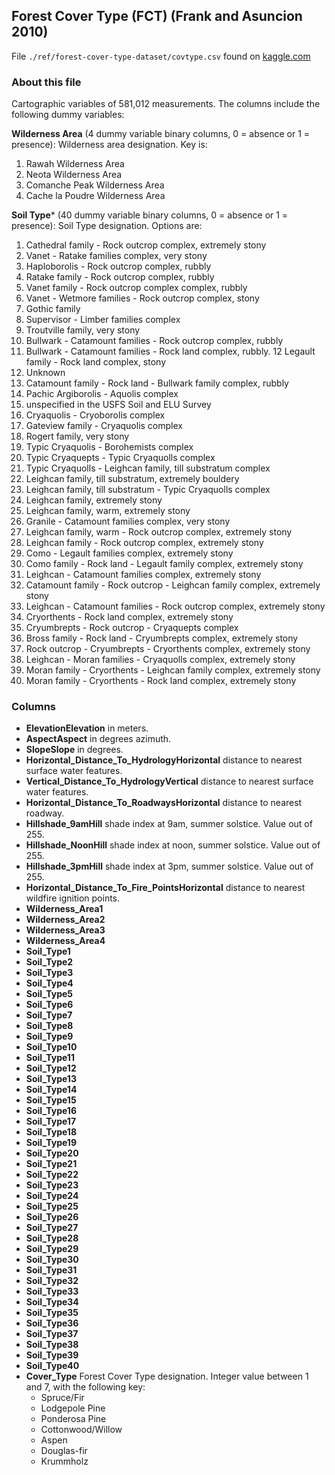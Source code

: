 ## Forest Cover Type (FCT) (Frank and Asuncion 2010)

File `./ref/forest-cover-type-dataset/covtype.csv` found on [kaggle.com](https://www.kaggle.com/uciml/forest-cover-type-dataset/version/1)

### About this file
Cartographic variables of 581,012 measurements. The columns include the following dummy variables:

**Wilderness Area** (4 dummy variable binary columns, 0 = absence or 1 = presence): Wilderness area designation. Key is:

1. Rawah Wilderness Area
2. Neota Wilderness Area
3. Comanche Peak Wilderness Area
4. Cache la Poudre Wilderness Area

**Soil Type***
(40 dummy variable binary columns, 0 = absence or 1 = presence): Soil Type designation. Options are:

1. Cathedral family - Rock outcrop complex, extremely stony
2. Vanet - Ratake families complex, very stony
3. Haploborolis - Rock outcrop complex, rubbly
4. Ratake family - Rock outcrop complex, rubbly
5. Vanet family - Rock outcrop complex complex, rubbly
6. Vanet - Wetmore families - Rock outcrop complex, stony
7. Gothic family
8. Supervisor - Limber families complex
9. Troutville family, very stony
10. Bullwark - Catamount families - Rock outcrop complex, rubbly
11. Bullwark - Catamount families - Rock land complex, rubbly. 12 Legault family - Rock land complex, stony
12. Unknown
13. Catamount family - Rock land - Bullwark family complex, rubbly
14. Pachic Argiborolis - Aquolis complex
15. unspecified in the USFS Soil and ELU Survey
16. Cryaquolis - Cryoborolis complex
17. Gateview family - Cryaquolis complex
18. Rogert family, very stony
19. Typic Cryaquolis - Borohemists complex
20. Typic Cryaquepts - Typic Cryaquolls complex
21. Typic Cryaquolls - Leighcan family, till substratum complex
22. Leighcan family, till substratum, extremely bouldery
23. Leighcan family, till substratum - Typic Cryaquolls complex
24. Leighcan family, extremely stony
25. Leighcan family, warm, extremely stony
26. Granile - Catamount families complex, very stony
27. Leighcan family, warm - Rock outcrop complex, extremely stony
28. Leighcan family - Rock outcrop complex, extremely stony
29. Como - Legault families complex, extremely stony
30. Como family - Rock land - Legault family complex, extremely stony
31. Leighcan - Catamount families complex, extremely stony
32. Catamount family - Rock outcrop - Leighcan family complex, extremely stony
33. Leighcan - Catamount families - Rock outcrop complex, extremely stony
34. Cryorthents - Rock land complex, extremely stony
35. Cryumbrepts - Rock outcrop - Cryaquepts complex
36. Bross family - Rock land - Cryumbrepts complex, extremely stony
37. Rock outcrop - Cryumbrepts - Cryorthents complex, extremely stony
38. Leighcan - Moran families - Cryaquolls complex, extremely stony
39. Moran family - Cryorthents - Leighcan family complex, extremely stony
40. Moran family - Cryorthents - Rock land complex, extremely stony

### Columns
- **ElevationElevation** in meters.
- **AspectAspect** in degrees azimuth.
- **SlopeSlope** in degrees.
- **Horizontal_Distance_To_HydrologyHorizontal** distance to nearest surface water features.
- **Vertical_Distance_To_HydrologyVertical** distance to nearest surface water features.
- **Horizontal_Distance_To_RoadwaysHorizontal** distance to nearest roadway.
- **Hillshade_9amHill** shade index at 9am, summer solstice. Value out of 255.
- **Hillshade_NoonHill** shade index at noon, summer solstice. Value out of 255.
- **Hillshade_3pmHill** shade index at 3pm, summer solstice. Value out of 255.
- **Horizontal_Distance_To_Fire_PointsHorizontal** distance to nearest wildfire ignition points.
- **Wilderness_Area1**
- **Wilderness_Area2**
- **Wilderness_Area3**
- **Wilderness_Area4**
- **Soil_Type1**
- **Soil_Type2**
- **Soil_Type3**
- **Soil_Type4**
- **Soil_Type5**
- **Soil_Type6**
- **Soil_Type7**
- **Soil_Type8**
- **Soil_Type9**
- **Soil_Type10**
- **Soil_Type11**
- **Soil_Type12**
- **Soil_Type13**
- **Soil_Type14**
- **Soil_Type15**
- **Soil_Type16**
- **Soil_Type17**
- **Soil_Type18**
- **Soil_Type19**
- **Soil_Type20**
- **Soil_Type21**
- **Soil_Type22**
- **Soil_Type23**
- **Soil_Type24**
- **Soil_Type25**
- **Soil_Type26**
- **Soil_Type27**
- **Soil_Type28**
- **Soil_Type29**
- **Soil_Type30**
- **Soil_Type31**
- **Soil_Type32**
- **Soil_Type33**
- **Soil_Type34**
- **Soil_Type35**
- **Soil_Type36**
- **Soil_Type37**
- **Soil_Type38**
- **Soil_Type39**
- **Soil_Type40**
- **Cover_Type** Forest Cover Type designation. Integer value between 1 and 7, with the following key:
  - Spruce/Fir
  - Lodgepole Pine
  - Ponderosa Pine
  - Cottonwood/Willow
  - Aspen
  - Douglas-fir
  - Krummholz